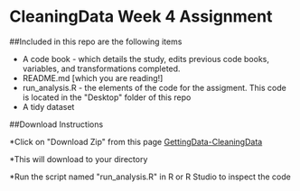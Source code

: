 # CleaningData Week 4 Assignment

##Included in this repo are the following items
* A code book - which details the study, edits previous code books, variables, and transformations completed.
* README.md [which you are reading!]
* run_analysis.R - the elements of the code for the assigment. This code is located in the "Desktop" folder of this repo
* A tidy dataset

##Download Instructions

*Click on "Download Zip" from this page [GettingData-CleaningData](https://github.com/PeterDrennan/GettingData-CleaningData)

*This will download to your directory

*Run the script named "run_analysis.R" in R or R Studio to inspect the code

